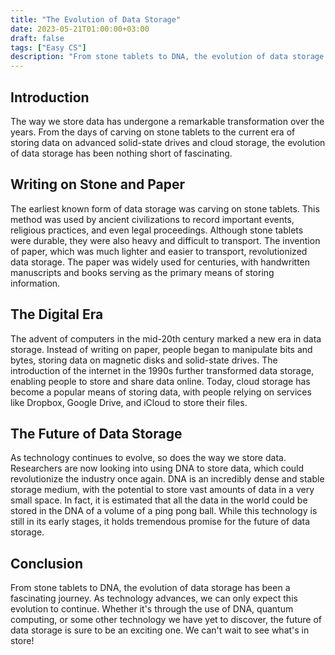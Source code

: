 ```yaml
---
title: "The Evolution of Data Storage"
date: 2023-05-21T01:00:00+03:00
draft: false
tags: ["Easy CS"]
description: "From stone tablets to DNA, the evolution of data storage has been a fascinating journey"
---
```


## Introduction

The way we store data has undergone a remarkable transformation over the years. From the days of carving on stone tablets to the current era of storing data on advanced solid-state drives and cloud storage, the evolution of data storage has been nothing short of fascinating.

## Writing on Stone and Paper

The earliest known form of data storage was carving on stone tablets. This method was used by ancient civilizations to record important events, religious practices, and even legal proceedings. Although stone tablets were durable, they were also heavy and difficult to transport. The invention of paper, which was much lighter and easier to transport, revolutionized data storage. The paper was widely used for centuries, with handwritten manuscripts and books serving as the primary means of storing information.

## The Digital Era

The advent of computers in the mid-20th century marked a new era in data storage. Instead of writing on paper, people began to manipulate bits and bytes, storing data on magnetic disks and solid-state drives. The introduction of the internet in the 1990s further transformed data storage, enabling people to store and share data online. Today, cloud storage has become a popular means of storing data, with people relying on services like Dropbox, Google Drive, and iCloud to store their files.

## The Future of Data Storage

As technology continues to evolve, so does the way we store data. Researchers are now looking into using DNA to store data, which could revolutionize the industry once again. DNA is an incredibly dense and stable storage medium, with the potential to store vast amounts of data in a very small space. In fact, it is estimated that all the data in the world could be stored in the DNA of a volume of a ping pong ball. While this technology is still in its early stages, it holds tremendous promise for the future of data storage.

## Conclusion

From stone tablets to DNA, the evolution of data storage has been a fascinating journey. As technology advances, we can only expect this evolution to continue. Whether it's through the use of DNA, quantum computing, or some other technology we have yet to discover, the future of data storage is sure to be an exciting one. We can't wait to see what's in store!
